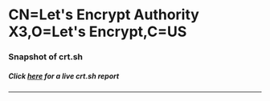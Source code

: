 # CN=Let's Encrypt Authority X3,O=Let's Encrypt,C=US
### Snapshot of crt.sh
##### Click [here](https://crt.sh/?q=Serial_037595CB657ED951645AD32F03A1C5C2786A) for a live crt.sh report

---
